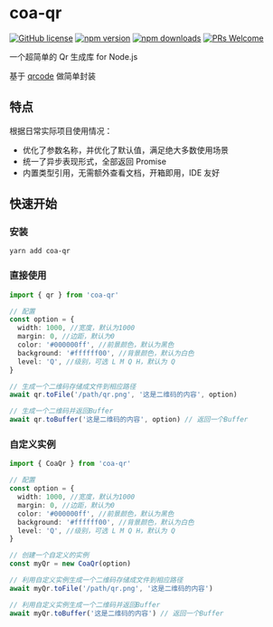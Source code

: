 # coa-qr

[![GitHub license](https://img.shields.io/badge/license-MIT-green.svg?style=flat-square)](LICENSE)
[![npm version](https://img.shields.io/npm/v/coa-qr.svg?style=flat-square)](https://www.npmjs.org/package/coa-qr)
[![npm downloads](https://img.shields.io/npm/dm/coa-qr.svg?style=flat-square)](http://npm-stat.com/charts.html?package=coa-qr)
[![PRs Welcome](https://img.shields.io/badge/PRs-welcome-brightgreen.svg?style=flat-square)](https://github.com/coajs/coa-qr/pulls)

一个超简单的 Qr 生成库 for Node.js

基于 [qrcode](https://www.npmjs.com/package/qrcode) 做简单封装

## 特点

根据日常实际项目使用情况：

- 优化了参数名称，并优化了默认值，满足绝大多数使用场景
- 统一了异步表现形式，全部返回 Promise
- 内置类型引用，无需额外查看文档，开箱即用，IDE 友好

## 快速开始

### 安装

```shell
yarn add coa-qr
```

### 直接使用

```typescript
import { qr } from 'coa-qr'

// 配置
const option = {
  width: 1000, //宽度，默认为1000
  margin: 0, //边距，默认为0
  color: '#000000ff', //前景颜色，默认为黑色
  background: '#ffffff00', //背景颜色，默认为白色
  level: 'Q', //级别，可选 L M Q H，默认为 Q
}

// 生成一个二维码存储成文件到相应路径
await qr.toFile('/path/qr.png', '这是二维码的内容', option)

// 生成一个二维码并返回Buffer
await qr.toBuffer('这是二维码的内容', option) // 返回一个Buffer
```

### 自定义实例

```typescript
import { CoaQr } from 'coa-qr'

// 配置
const option = {
  width: 1000, //宽度，默认为1000
  margin: 0, //边距，默认为0
  color: '#000000ff', //前景颜色，默认为黑色
  background: '#ffffff00', //背景颜色，默认为白色
  level: 'Q', //级别，可选 L M Q H，默认为 Q
}

// 创建一个自定义的实例
const myQr = new CoaQr(option)

// 利用自定义实例生成一个二维码存储成文件到相应路径
await myQr.toFile('/path/qr.png', '这是二维码的内容')

// 利用自定义实例生成一个二维码并返回Buffer
await myQr.toBuffer('这是二维码的内容') // 返回一个Buffer
```
